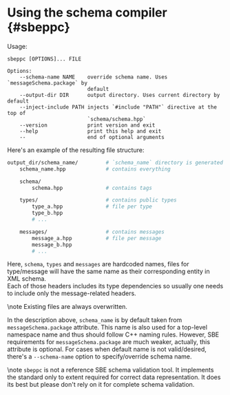 # Using the schema compiler {#sbeppc}

Usage:

```
sbeppc [OPTIONS]... FILE

Options:
    --schema-name NAME    override schema name. Uses `messageSchema.package` by
                          default
    --output-dir DIR      output directory. Uses current directory by default
    --inject-include PATH injects `#include "PATH"` directive at the top of
                          `schema/schema.hpp`
    --version             print version and exit
    --help                print this help and exit
    --                    end of optional arguments
```

Here's an example of the resulting file structure:

```bash
output_dir/schema_name/         # `schema_name` directory is generated by sbeppc
    schema_name.hpp             # contains everything

    schema/
        schema.hpp              # contains tags

    types/                      # contains public types
        type_a.hpp              # file per type
        type_b.hpp
        # ...

    messages/                   # contains messages
        message_a.hpp           # file per message
        message_b.hpp
        # ...
```

Here, `schema`, `types` and `messages` are hardcoded names, files for
type/message will have the same name as their corresponding entity in XML
schema.  
Each of those headers includes its type dependencies so usually one needs to
include only the message-related headers.

\note Existing files are always overwritten.

In the description above, `schema_name` is by default taken from
`messageSchema.package` attribute. This name is also used for a top-level
namespace name and thus should follow C++ naming rules. However, SBE
requirements for `messageSchema.package` are much weaker, actually, this
attribute is optional. For cases when default name is not valid/desired, there's
a `--schema-name` option to specify/override schema name.

\note `sbeppc` is not a reference SBE schema validation tool. It implements the
standard only to extent required for correct data representation. It does its
best but please don't rely on it for complete schema validation.